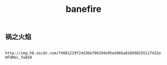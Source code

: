 ﻿---
layout: default
title: banefire
---
## 祸之火焰
```

http://img.hb.aicdn.com/f4681229f24d3bb796194e95ed466a82699825511fd32e-HFdMec_fw658

```
